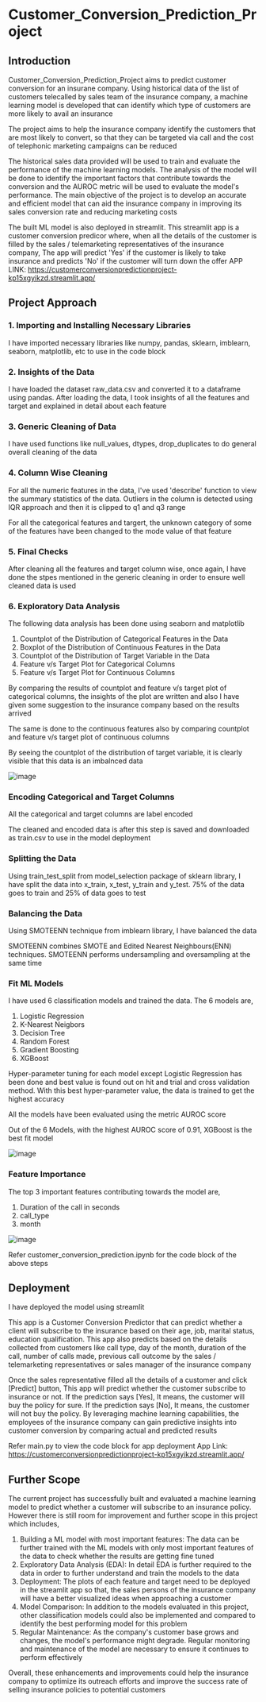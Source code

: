 # Customer_Conversion_Prediction_Project

## Introduction

Customer_Conversion_Prediction_Project aims to predict customer conversion for an insurane company. Using historical data of the list of customers telecalled by sales team of the insurance company, a machine learning model is developed that can identify which type of customers are more likely to avail an insurance

The project aims to help the insurance company identify the customers that are most likely to convert, so that they can be targeted via call and the cost of telephonic marketing campaigns can be reduced

The historical sales data provided will be used to train and evaluate the performance of the machine learning models. The analysis of the model will be done to identify the important factors that contribute towards the conversion and the AUROC metric will be used to evaluate the model's performance. The main objective of the project is to develop an accurate and efficient model that can aid the insurance company in improving its sales conversion rate and reducing marketing costs

The built ML model is also deployed in streamlit. This streamlit app is a customer conversion predicor where, when all the details of the customer is filled by the sales / telemarketing representatives of the insurance company, The app will predict 'Yes' if the customer is likely to take insurance and predicts 'No' if the customer will turn down the offer
APP LINK: https://customerconversionpredictionproject-kp15xgyikzd.streamlit.app/

## Project Approach

### 1. Importing and Installing Necessary Libraries
I have imported necessary libraries like numpy, pandas, sklearn, imblearn, seaborn, matplotlib, etc to use in the code block

### 2. Insights of the Data
I have loaded the dataset raw_data.csv and converted it to a dataframe using pandas. After loading the data, I took insights of all the features and target and explained in detail about each feature

### 3. Generic Cleaning of Data
I have used functions like null_values, dtypes, drop_duplicates to do general overall cleaning of the data

### 4. Column Wise Cleaning 
For all the numeric features in the data, I've used 'describe' function to view the summary statistics of the data. Outliers in the column is detected using IQR approach and then it is clipped to q1 and q3 range  

For all the categorical features and targert, the unknown category of some of the features have been changed to the mode value of that feature

### 5. Final Checks
After cleaning all the features and target column wise, once again, I have done the stpes mentioned in the generic cleaning in order to ensure well cleaned data is used

### 6. Exploratory Data Analysis
The following data analysis has been done using seaborn and matplotlib

1. Countplot of the Distribution of Categorical Features in the Data
2. Boxplot of the Distribution of Continuous Features in the Data
3. Countplot of the Distribution of Target Variable in the Data
4. Feature v/s Target Plot for Categorical Columns
5. Feature v/s Target Plot for Continuous Columns

By comparing the results of countplot and feature v/s target plot of categorical columns, the insights of the plot are written and also I have given some suggestion to the insurance company based on the results arrived

The same is done to the continuous features also by comparing countplot and feature v/s target plot of continuous columns

By seeing the countplot of the distribution of target variable, it is clearly visible that this data is an imbalnced data

![image](https://github.com/Anitha-K-0711/Customer_Conversion_Prediction_Project/assets/115402011/17d07cc5-72d6-4966-aefe-ea97c2a47ecf)

### Encoding Categorical and Target Columns
All the categorical and target columns are label encoded

The cleaned and encoded data is after this step is saved and downloaded as train.csv to use in the model deployment

### Splitting the Data
Using train_test_split from model_selection package of sklearn library, I have split the data into x_train, x_test, y_train and y_test. 75% of the data goes to train and 25% of data goes to test

### Balancing the Data
Using SMOTEENN technique from imblearn library, I have balanced the data 

SMOTEENN combines SMOTE and Edited Nearest Neighbours(ENN) techniques. SMOTEENN performs undersampling and oversampling at the same time

### Fit ML Models
I have used 6 classification models and trained the data. The 6 models are,

1. Logistic Regression
2. K-Nearest Neigbors
3. Decision Tree
4. Random Forest
5. Gradient Boosting
6. XGBoost

Hyper-parameter tuning for each model except Logistic Regression has been done and best value is found out on hit and trial and cross validation method. With this best hyper-parameter value, the data is trained to get the highest accuracy

All the models have been evaluated using the metric AUROC score

Out of the 6 Models, with the highest AUROC score of 0.91, XGBoost is the best fit model

![image](https://github.com/Anitha-K-0711/Customer_Conversion_Prediction_Project/assets/115402011/9a2200fc-5952-4574-9e80-b1342bc6ed99)

### Feature Importance 
The top 3 important features contributing towards the model are,

1. Duration of the call in seconds
2. call_type
3. month

![image](https://github.com/Anitha-K-0711/Customer_Conversion_Prediction_Project/assets/115402011/19c83dd9-7bfc-4105-afdc-9aab17f0694d)

Refer customer_conversion_prediction.ipynb for the code block of the above steps

## Deployment

I have deployed the model using streamlit

This app is a Customer Conversion Predictor that can predict whether a client will subscribe to the insurance based on their age, job, marital status, education qualification. This app also predicts based on the details collected from customers like call type, day of the month, duration of the call, number of calls made, previous call outcome by the sales / telemarketing representatives or sales manager of the insurance company

Once the sales representative filled all the details of a customer and click [Predict] button, This app will predict whether the customer subscribe to insurance or not. If the prediction says [Yes], It means, the customer will buy the policy for sure. If the prediction says [No], It means, the customer will not buy the policy. By leveraging machine learning capabilities, the employees of the insurance company can gain predictive insights into customer conversion by comparing actual and predicted results

Refer main.py to view the code block for app deployment
App Link: https://customerconversionpredictionproject-kp15xgyikzd.streamlit.app/

## Further Scope

The current project has successfully built and evaluated a machine learning model to predict whether a customer will subscribe to an insurance policy. However there is still room for improvement and further scope in this project which includes,

1. Building a ML model with most important features: The data can be further trained with the ML models with only most important features of the data to check whether the results are getting fine tuned
2. Exploratory Data Analysis (EDA): In detail EDA is further required to the data in order to further understand and train the models to the data
3. Deployment: The plots of each feature and target need to be deployed in the streamlit app so that, the sales persons of the insurance company will have a better visualized ideas when approaching a customer
4. Model Comparison: In addition to the models evaluated in this project, other classification models could also be implemented and compared to identify the best performing model for this problem
5. Regular Maintenance: As the company's customer base grows and changes, the model's performance might degrade. Regular monitoring and maintenance of the model are necessary to ensure it continues to perform effectively

Overall, these enhancements and improvements could help the insurance company to optimize its outreach efforts and improve the success rate of selling insurance policies to potential customers
